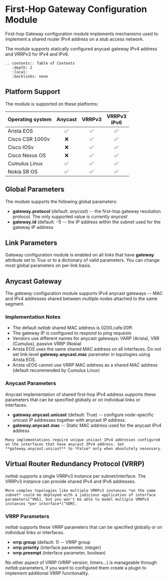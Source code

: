# First-Hop Gateway Configuration Module

First-hop Gateway configuration module implements mechanisms used to implement a shared router IPv4 address on a stub access network.

The module supports statically configured anycast gateway IPv4 address and VRRPv3 for IPv4 and IPv6.

```eval_rst
.. contents:: Table of Contents
   :depth: 2
   :local:
   :backlinks: none
```

## Platform Support

The module is supported on these platforms:

| Operating system      | Anycast | VRRPv3 | VRRPv3<br>IPv6 |
| --------------------- | :-: | :-: | :-: |
| Arista EOS            | ✅  | ✅  | ✅  |
| Cisco CSR 1000v       |  ❌  | ✅  | ✅  |
| Cisco IOSv            |  ❌  | ✅  | ✅  |
| Cisco Nexus OS        |  ❌  | ✅  | ✅  |
| Cumulus Linux         | ✅  | ✅  | ✅  |
| Nokia SR OS           | ✅  | ✅  | ✅  |

## Global Parameters

The module supports the following global parameters:

* **gateway.protocol** (default: *anycast*) -- the first-hop gateway resolution protocol. The only supported value is currently *anycast*
* **gateway.id** (default: -1) -- the IP address within the subnet used for the gateway IP address

## Link Parameters

Gateway configuration module is enabled on all links that have **gateway** attribute set to *True* or to a dictionary of valid parameters. You can change most global parameters on per-link basis.

## Anycast Gateway

The *gateway* configuration module supports IPv4 anycast gateways -- MAC and IPv4 addresses shared between multiple nodes attached to the same segment.

### Implementation Notes

* The default *netlab* shared MAC address is 0200.cafe.00ff.
* The gateway IP is configured to respond to ping requests
* Vendors use different names for anycast gateways: VARP (Arista), VRR (Cumulus), passive VRRP (Nokia)
* Arista EOS uses the same shared MAC address on all interfaces. Do not set link-level **gateway.anycast.mac** parameter in topologies using Arista EOS.
* Arista vEOS cannot use VRRP MAC address as a shared MAC address (default recommended by Cumulus Linux)

### Anycast Parameters

Anycast implementation of shared first-hop IPv4 address supports these parameters that can be specified globally or on individual links or interfaces.

* **gateway.anycast.unicast** (default: True) -- configure node-specific unicast IP addresses together with anycast IP address.
* **gateway.anycast.mac** -- Static MAC address used for the anycast IPv4 address

```{tip}
Many implementations require unique unicast IPv4 addresses configured on the interfaces that have anycast IPv4 address. Set **gateway.anycast.unicast** to *False* only when absolutely necessary.
```

## Virtual Router Redundancy Protocol (VRRP)

*netlab* supports a single VRRPv3 instance per subnet/interface. The VRRPv3 instance can provide shared IPv4 and IPv6 addresses.

```{tip}
More complex topologies like multiple VRRPv3 instances *on the same subnet* could be deployed with a judicious application of interface parameters[^VNS], but you won't be able to model multiple VRRPv3 instances *per interface*[^VDM].
```

[^VNS]: These topologies are not supported and will not be integrated into *netlab* core. If you want to have an easier way of configuring them in a lab topology, please feel free to create a plugin.

[^VDM]: That would require a completely different data model. You'll have to use custom configuration templates if you want to implement something along those lines.

### VRRP Parameters

*netlab* supports these VRRP parameters that can be specified globally or on individual links or interfaces.

* **vrrp.group** (default: 1) -- VRRP group
* **vrrp.priority** (interface parameter, integer)
* **vrrp.preempt** (interface parameter, boolean)

No other aspect of VRRP (VRRP version, timers...) is manageable through *netlab* parameters, if you want to configured them create a plugin to implement additional VRRP functionality.
